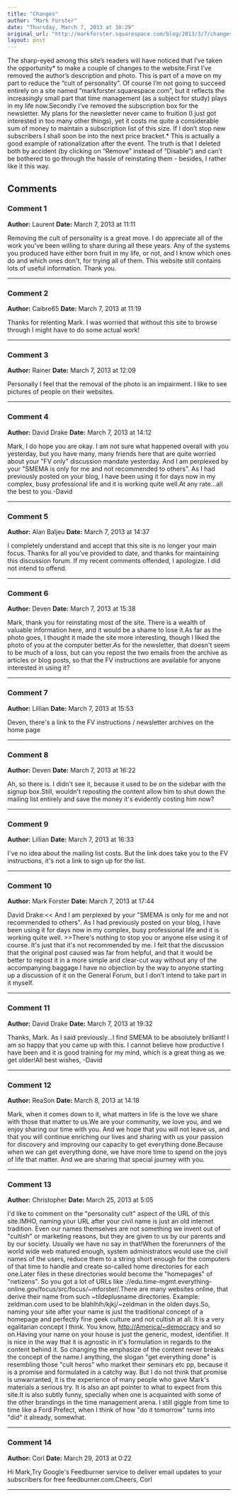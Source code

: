 ```yaml
---
title: "Changes"
author: "Mark Forster"
date: "Thursday, March 7, 2013 at 10:29"
original_url: "http://markforster.squarespace.com/blog/2013/3/7/changes.html"
layout: post
---
```


The sharp-eyed among this site’s readers will have noticed that I’ve taken the opportunity* to make a couple of changes to the website.First I’ve removed the author’s description and photo. This is part of a move on my part to reduce the “cult of personality”. Of course I’m not going to succeed entirely on a site named “markforster.squarespace.com”, but it reflects the increasingly small part that time management (as a subject for study) plays in my life now.Secondly I’ve removed the subscription box for the newsletter. My plans for the newsletter never came to fruition (I just got interested in too many other things), yet it costs me quite a considerable sum of money to maintain a subscription list of this size. If I don’t stop new subscribers I shall soon be into the next price bracket.* This is actually a good example of rationalization after the event. The truth is that I deleted both by accident (by clicking on “Remove” instead of “Disable”) and can’t be bothered to go through the hassle of reinstating them - besides, I rather like it this way.

## Comments

### Comment 1
**Author:** Laurent
**Date:** March 7, 2013 at 11:11

Removing the cult of personality is a great move. I do appreciate all of the work you've been willing to share during all these years. Any of the systems you produced have either born fruit in my life, or not, and I know which ones do and which ones don't, for trying all of them. This website still contains lots of useful information. Thank you.

---

### Comment 2
**Author:** Caibre65
**Date:** March 7, 2013 at 11:19

Thanks for relenting Mark. I was worried that without this site to browse through I might have to do some actual work!

---

### Comment 3
**Author:** Rainer
**Date:** March 7, 2013 at 12:09

Personally I feel that the removal of the photo is an impairment. I like to see pictures of people on their websites.

---

### Comment 4
**Author:** David Drake
**Date:** March 7, 2013 at 14:12

Mark, I do hope you are okay. I am not sure what happened overall with you yesterday, but you have many, many friends here that are quite worried about your "FV only" discussion mandate yesterday. And I am perplexed by your "SMEMA is only for me and not recommended to others". As I had previously posted on your blog, I have been using it for days now in my complex, busy professional life and it is working quite well.At any rate...all the best to you.-David

---

### Comment 5
**Author:** Alan Baljeu
**Date:** March 7, 2013 at 14:37

I completely understand and accept that this site is no longer your main focus. Thanks for all you've provided to date, and thanks for maintaining this discussion forum. If my recent comments offended, I apologize. I did not intend to offend.

---

### Comment 6
**Author:** Deven
**Date:** March 7, 2013 at 15:38

Mark, thank you for reinstating most of the site. There is a wealth of valuable information here, and it would be a shame to lose it.As far as the photo goes, I thought it made the site more interesting, though I liked the photo of you at the computer better.As for the newsletter, that doesn't seem to be much of a loss, but can you repost the two emails from the archive as articles or blog posts, so that the FV instructions are available for anyone interested in using it?

---

### Comment 7
**Author:** Lillian
**Date:** March 7, 2013 at 15:53

Deven, there's a link to the FV instructions / newsletter archives on the home page

---

### Comment 8
**Author:** Deven
**Date:** March 7, 2013 at 16:22

Ah, so there is. I didn't see it, because it used to be on the sidebar with the signup box.Still, wouldn't reposting the content allow him to shut down the mailing list entirely and save the money it's evidently costing him now?

---

### Comment 9
**Author:** Lillian
**Date:** March 7, 2013 at 16:33

I've no idea about the mailing list costs. But the link does take you to the FV instructions, it's not a link to sign up for the list.

---

### Comment 10
**Author:** Mark Forster
**Date:** March 7, 2013 at 17:44

David Drake:<< And I am perplexed by your "SMEMA is only for me and not recommended to others". As I had previously posted on your blog, I have been using it for days now in my complex, busy professional life and it is working quite well. >>There's nothing to stop you or anyone else using it of course. It's just that it's not recommended by me. I felt that the discussion that the original post caused was far from helpful, and that it would be better to repost it in a more simple and clear-cut way without any of the accompanying baggage.I have no objection by the way to anyone starting up a discussion of it on the General Forum, but I don't intend to take part in it myself.

---

### Comment 11
**Author:** David Drake
**Date:** March 7, 2013 at 19:32

Thanks, Mark. As I said previously...I find SMEMA to be absolutely brilliant! I am so happy that you came up with this. I cannot believe how productive I have been and it is good training for my mind, which is a great thing as we get older!All best wishes,
-David

---

### Comment 12
**Author:** ReaSon
**Date:** March 8, 2013 at 14:18

Mark, when it comes down to it, what matters in life is the love we share with those that matter to us.We are your community, we love you, and we enjoy sharing our time with you. And we hope that you will not leave us, and that you will continue enriching our lives and sharing with us your passion for discovery and improving our capacity to get everything done.Because when we can get everything done, we have more time to spend on the joys of life that matter. And we are sharing that special journey with you.

---

### Comment 13
**Author:** Christopher
**Date:** March 25, 2013 at 5:05

I'd like to comment on the "personality cult" aspect of the URL of this site.IMHO, naming your URL after your civil name is just an old internet tradition. Even our names themselves are not something we invent out of "cultish" or marketing reasons, but they are given to us by our parents and by our society. Usually we have no say in that!When the forerunners of the world wide web matured enough, system administrators would use the civil names of the users, reduce them to a string short enough for the computers of that time to handle and create so-called home directories for each one.Later files in these directories would become the "homepages" of "netizens". So you got a lot of URLs like ://edu.time-mgmt.everything-online.gov/focus/src/focus/~mforster/.There are many websites online, that derive their name from such ~tildeplusname directories. Example: zeldman.com used to be blahlhlh/kjkj/~zeldman in the olden days.So, naming your site after your name is just the traditional concept of a homepage and perfectly fine geek culture and not cultish at all. It is a very egalitarian concept I think. You know, [http://America/~democracy](http://America/~democracy) and so on.Having your name on your house is just the generic, modest, identifier. It is nice in the way that it is agnostic in it's formulation in regards to the content behind it. So changing the emphasize of the content never breaks the concept of the name.I anything, the slogan "get everything done" is resembling those "cult heros" who market their seminars etc pp, because it is a promise and formulated in a catchy way. But I do not think that promise is unwarranted, it is the experience of many people who gave Mark's materials a serious try. It is also an apt pointer to what to expect from this site.It is also subtly funny, specially when one is acquainted with some of the other brandings in the time management arena. I still giggle from time to time like a Ford Prefect, when I think of how "do it tomorrow" turns into "did" it already, somewhat.

---

### Comment 14
**Author:** Corl
**Date:** March 29, 2013 at 0:22

Hi Mark,Try Google's Feedburner service to deliver email updates to your subscribers for free feedburner.com.Cheers,
Corl

---
